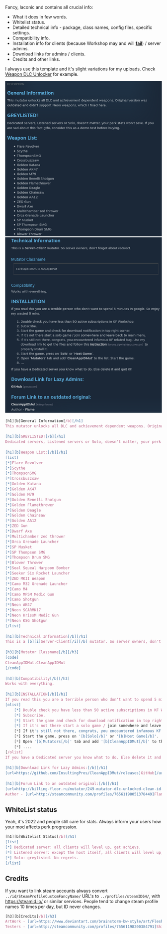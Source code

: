 Fancy, laconic and contains all crucial info:

- What it does in few words.
- Whitelist status.
- Detailed technical info - package, class names, config files, specific settings.
- Compatibility info.
- Installation info for clients (because Workshop may and will [**fail**](../Workshop/Workshop_Issues.md)) / server admins.
- Download links for admins / clients.
- Credits and other links.

I always use this template and it's slight variations for my uploads. Check [Weapon DLC Unlocker](https://steamcommunity.com/sharedfiles/filedetails/?id=834746972) for example.

![img](./../_media/workshop_tmpl_1.png ':size=300')
![img](./../_media/workshop_tmpl_2.png ':size=300')

```js
[h1][b]General Information[/b][/h1]
This mutator unlocks all DLC and achievement dependent weapons. Original version was outdated and didn't support Neon weapons, which I fixed here.

[h1][b]GREYLISTED![/b][/h1]
Dedicated servers, Listened servers or Solo, doesn't matter, your perk stats won't save. If you are sad about this fact gtfo, consider this as a demo test before buying.

[h1][b]Weapon List:[/b][/h1]
[list]
[*]Flare Revolver
[*]Scythe
[*]ThompsonSMG
[*]Crossbuzzsaw
[*]Golden Katana
[*]Golden AK47
[*]Golden M79
[*]Golden Benelli Shotgun
[*]Golden Flamethrower
[*]Golden Deagle
[*]Golden Chainsaw
[*]Golden AA12
[*]ZED Gun
[*]Dwarf Axe
[*]Multichamber zed thrower
[*]Orca Grenade Launcher
[*]SP Musket
[*]SP Thompson SMG
[*]Thompson Drum SMG
[*]Blower Thrower
[*]Seal Squeal Harpoon Bomber
[*]Seeker Six Rocket Launcher
[*]ZED MKII Weapon
[*]Camo M32 Grenade Launcher
[*]Camo M4
[*]Camo MP5M Medic Gun
[*]Camo Shotgun
[*]Neon AK47
[*]Neon SCARMK17
[*]Neon KrissM Medic Gun
[*]Neon KSG Shotgun
[/list]

[h1][b]Technical Information[/b][/h1]
This is a [b][i]Server-Client[/i][/b] mutator. So server owners, don't forget about redirect.

[h3][b]Mutator Classname[/b][/h3]
[code]
CleanAppIDMut.CleanAppIDMut
[/code]

[h3][b]Compatibility[/b][/h3]
Works with everything.

[h1][b]INSTALLATION[/b][/h1]
If you read this you are a terrible person who don't want to spend 5 minutes in google. So enjoy my wasted 5 mins.
[olist]
    [*] Double check you have less than 50 active subscriptions in KF Workshop.
    [*] Subscribe.
    [*] Start the game and check for download notification in top right corner.
    [*] If it's not there start a solo game / join somewhere and leave back to main menu.
    [*] If it's still not there, congrats, you encountered infamous KF related bug. Use my download link to get the files and follow this [url=http://forums.tripwireinteractive.com/forum/killing-floor/killing-floor-modifications/general-modding-discussion-aa/51396-%7Bhow-to%7D-install-a-mod]instruction[/url] to properly install it.
    [*] Start the game, press on '[b]Solo[/b]' or '[b]Host Game[/b]'.
    [*] Open '[b]Mutators[/b]' tab and add '[b]CleanAppIDMut[/b]' to the list. Start the game.
    [*] ....
[/olist]
If you have a Dedicated server you know what to do. Else delete it and quit KF.

[h1][b]Download Link for Lazy Admins:[/b][/h1]
[url=https://github.com/InsultingPros/CleanAppIDMut/releases]GitHub[/url]

[h1][b]Forum Link to an outdated original:[/b][/h1]
[url=http://killing-floor.ru/mutator/249-mutator-dlc-unlocked-clean-id.html]CleanAppIDMut[/url]
Author - [url=http://steamcommunity.com/profiles/76561198051378449]Flame[/url]
```

## WhiteList status

Yeah, it's 2022 and people still care for stats. Always inform your users how your mod affects perk progression.

```js
[h1][b]Whitelist Status[/b][/h1]
[list]
[*] Dedicated server: all clients will level up, get achievs.
[*] Listened server: except the host itself, all clients will level up, get achievs.
[*] Solo: greylisted. No regrets.
[/list]
```

## Credits

If you want to link steam accounts always convert `../id/SteamProfileCustomFancyName/` URL's to `../profiles/steamID64/`, with <https://steamid.io/> or similar services. People tend to change steam profile names 10 times per day, but ID never changes.

```js
[h3][b]Credits[/b][/h3]
ArtWork - [url=https://www.deviantart.com/brainstorm-bw-style/art/Fleshpound-Rage-colors-453220493]Brainstorm-bw-style[/url]
Testers - [url=http://steamcommunity.com/profiles/76561198200384791]Shino[/url], [url=http://steamcommunity.com/profiles/76561198027407094]Joabyy[/url].
```
